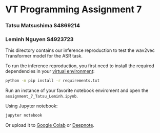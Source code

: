 # VT Programming Assignment 7

### Tatsu Matsushima S4869214
### Leminh Nguyen S4923723

This directory contains our inference reproduction to test the wav2vec Transformer model for the ASR task.

To run the inference reproduction, you first need to install the required dependencies in your [virtual environment](https://virtualenv.pypa.io/en/latest/):

```sh
python -m pip install -r requirements.txt
```

Run an instance of your favorite notebook enviroment and open the `assignment_7_Tatsu_Leminh.ipynb`.

Using Jupyter notebook:

```sh
jupyter notebook
```

Or upload it to [Google Colab](https://colab.research.google.com/) or [Deepnote](https://deepnote.com/dashboard).
